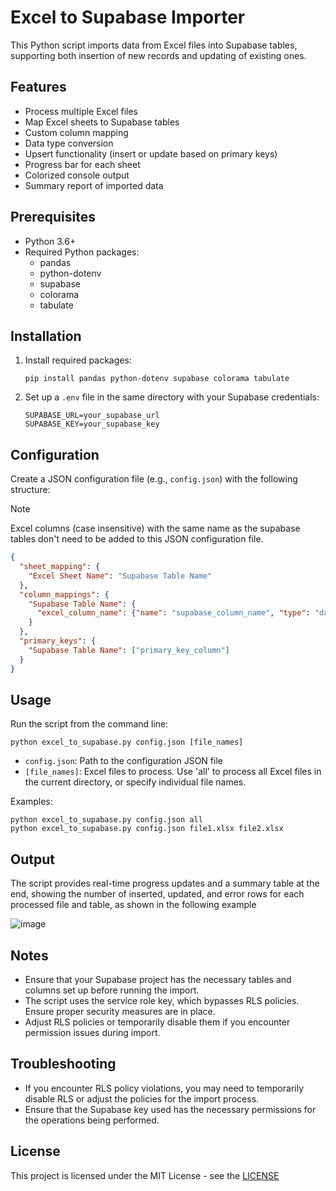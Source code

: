 # Excel to Supabase Importer

This Python script imports data from Excel files into Supabase tables, supporting both insertion of new records and updating of existing ones.

## Features

- Process multiple Excel files
- Map Excel sheets to Supabase tables
- Custom column mapping
- Data type conversion
- Upsert functionality (insert or update based on primary keys)
- Progress bar for each sheet
- Colorized console output
- Summary report of imported data

## Prerequisites

- Python 3.6+
- Required Python packages: 
  - pandas
  - python-dotenv
  - supabase
  - colorama
  - tabulate

## Installation

1. Install required packages:
   ```
   pip install pandas python-dotenv supabase colorama tabulate
   ```
2. Set up a `.env` file in the same directory with your Supabase credentials:
   ```
   SUPABASE_URL=your_supabase_url
   SUPABASE_KEY=your_supabase_key
   ```

## Configuration

Create a JSON configuration file (e.g., `config.json`) with the following structure:
> [!NOTE]
> Excel columns (case insensitive) with the same name as the supabase tables don't need to be added to this JSON configuration file.

```json
{
  "sheet_mapping": {
    "Excel Sheet Name": "Supabase Table Name"
  },
  "column_mappings": {
    "Supabase Table Name": {
      "excel_column_name": {"name": "supabase_column_name", "type": "data_type"}
    }
  },
  "primary_keys": {
    "Supabase Table Name": ["primary_key_column"]
  }
}
```



## Usage

Run the script from the command line:

```
python excel_to_supabase.py config.json [file_names]
```

- `config.json`: Path to the configuration JSON file
- `[file_names]`: Excel files to process. Use 'all' to process all Excel files in the current directory, or specify individual file names.

Examples:
```
python excel_to_supabase.py config.json all
python excel_to_supabase.py config.json file1.xlsx file2.xlsx
```

## Output

The script provides real-time progress updates and a summary table at the end, showing the number of inserted, updated, and error rows for each processed file and table, as shown in the following example

![image](https://github.com/rhgui/public_iselapp/assets/29288168/f342ecba-f347-4edf-8fac-f5eaf9c29a07)

## Notes

- Ensure that your Supabase project has the necessary tables and columns set up before running the import.
- The script uses the service role key, which bypasses RLS policies. Ensure proper security measures are in place.
- Adjust RLS policies or temporarily disable them if you encounter permission issues during import.

## Troubleshooting

- If you encounter RLS policy violations, you may need to temporarily disable RLS or adjust the policies for the import process.
- Ensure that the Supabase key used has the necessary permissions for the operations being performed.

## License

This project is licensed under the MIT License - see the [LICENSE](../../LICENSE)
